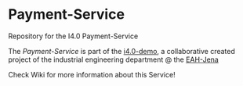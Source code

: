 # Payment-Service
Repository for the I4.0 Payment-Service

The _Payment-Service_ is part of the [i4.0-demo](https://github.com/fbwi-eah-jena/i4.0-demo), a collaborative created project of the industrial engineering department @ the [EAH-Jena](http://www.wi.eah-jena.de/)

Check Wiki for more information about this Service!
